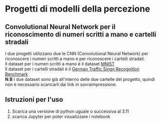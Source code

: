 # Progetti di modelli della percezione
## Convolutional Neural Network per il riconoscimento di numeri scritti a mano e cartelli stradali
I due progetti utilizzano due le CNN (Convolutional Neural Network) per riconoscere i numeri scritti a mano e per riconoscere i cartelli stradali. <br>
Il dataset per i numeri scritti a mano è il dataset [MNIST](https://www.kaggle.com/datasets/hojjatk/mnist-dataset) <br>
Il dataset per i cartelli stradali è il [German Traffic Singn Recognition Benchmark](https://www.kaggle.com/datasets/meowmeowmeowmeowmeow/gtsrb-german-traffic-sign) <br>
**N.B** I due dataset sono già all'interno delle due cartelle del progetto, quindi non è necessario scaricarli dai link in sovraimpressione.

## Istruzioni per l'uso
1. Scarica una versione di python uguale o successiva al 3.11
2. scarica Jupyter per poter visualizzare i notebook
